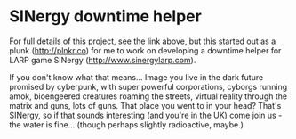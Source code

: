 SINergy downtime helper
=======================
For full details of this project, see the link above, but this started out as a plunk 
(http://plnkr.co) for me to work on developing a downtime helper for LARP game SINergy
(http://www.sinergylarp.com).

If you don't know what that means... Image you live in
the dark future promised by cyberpunk, with super powerful corporations, cyborgs
running amok, bioengeered creatures roaming the streets, virtual reality through 
the matrix and guns, lots of guns.  That place you went to in your head? That's 
SINergy, so if that sounds interesting (and you're in the UK) come join us - the water 
is fine... (though perhaps slightly radioactive, maybe.)

